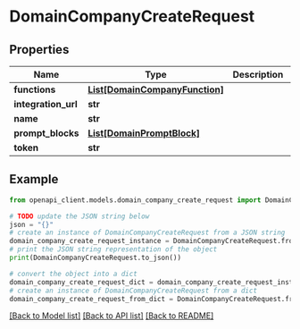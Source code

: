# DomainCompanyCreateRequest


## Properties

Name | Type | Description | Notes
------------ | ------------- | ------------- | -------------
**functions** | [**List[DomainCompanyFunction]**](DomainCompanyFunction.md) |  | [optional] 
**integration_url** | **str** |  | 
**name** | **str** |  | 
**prompt_blocks** | [**List[DomainPromptBlock]**](DomainPromptBlock.md) |  | [optional] 
**token** | **str** |  | 

## Example

```python
from openapi_client.models.domain_company_create_request import DomainCompanyCreateRequest

# TODO update the JSON string below
json = "{}"
# create an instance of DomainCompanyCreateRequest from a JSON string
domain_company_create_request_instance = DomainCompanyCreateRequest.from_json(json)
# print the JSON string representation of the object
print(DomainCompanyCreateRequest.to_json())

# convert the object into a dict
domain_company_create_request_dict = domain_company_create_request_instance.to_dict()
# create an instance of DomainCompanyCreateRequest from a dict
domain_company_create_request_from_dict = DomainCompanyCreateRequest.from_dict(domain_company_create_request_dict)
```
[[Back to Model list]](../README.md#documentation-for-models) [[Back to API list]](../README.md#documentation-for-api-endpoints) [[Back to README]](../README.md)


